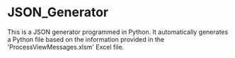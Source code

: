 # JSON_Generator
This is a JSON generator programmed in Python. It automatically generates a Python file based on the information provided in the 'ProcessViewMessages.xlsm' Excel file.
